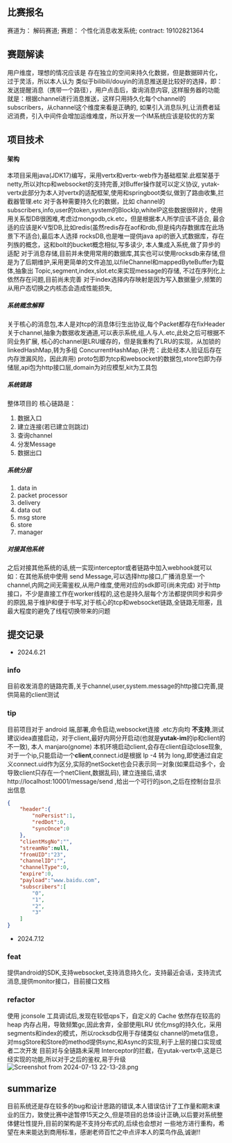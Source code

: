 ## 比赛报名
赛道为： 解码赛道; 赛题： 个性化消息收发系统; contract: 19102821364
## 赛题解读
用户维度，理想的情况应该是 存在独立的空间来持久化数据，但是数据碎片化，过于灵活，所以本人认为 类似于bilibili/douyin的消息推送是比较好的选择，即：发送提醒消息（携带一个路径），用户点击后，查询消息内容,
这样服务器的功能就是：根据channel进行消息推送，这样只用持久化每个channel的subscribers，从channel这个维度来看是正确的,
如果引入消息队列,让消费者延迟消费，引入中间件会增加运维难度，所以开发一个IM系统应该是较优的方案
## 项目技术
#### 架构
本项目采用java(JDK17)编写，采用vertx和vertx-web作为基础框架.此框架基于netty,所以对tcp和websocket的支持完善,对Buffer操作就可以定义协议,
yutak-vertx此部分为本人对vertx的适配框架,使用和springboot类似,做到了路由收集,拦截器管理.etc
对于各种需要持久化的数据，比如 channel的 subscribers,info,user的token,system的BlockIp,whiteIP这些数据很碎片，使用用关系型DB很困难,考虑过mongodb,ck.etc，但是根据本人所学应该不适合,
最合适的应该是K-V型DB,比如redis(虽然redis存在aof和rdb,但是纯内存数据库在此场景下不适合),最后本人选择 rocksDB,也是唯一提供java api的嵌入式数据库，存在列族的概念，这和bolt的bucket概念相似,写多读少,
本人集成入系统,做了异步的适配
对于消息存储,目前并未使用常用的数据库,其实也可以使用rocksdb来存储,但是为了后期维护,采用更简单的文件追加,以fileChannel和mappedByteBuffer为载体,抽象出 Topic,segment,index,slot.etc来实现message的存储,
不过在序列化上依然存在问题,目前尚未完善
对于index选择内存映射是因为写入数据量少,频繁的从用户态切换之内核态会造成性能损失,
##### 系统概念解释
关于核心的消息包,本人是对tcp的消息体衍生出协议,每个Packet都存在fixHeader
关于channel,抽象为数据收发通道,可以表示系统,组,人与人.etc,此处之后可根据不同业务扩展,
核心的channel是LRU缓存的，但是我重构了LRU的实现，从加锁的linkedHashMap,转为多组 ConcurrentHashMap,(补充：此处经本人验证后存在内存泄漏风险，因此弃用)
proto包即为tcp和websocket的数据包,store包即为存储层,api包为http接口层,domain为对应模型,kit为工具包
##### 系统链路
整体项目的 核心链路是：
1. 数据入口
2. 建立连接(若已建立则跳过)
3. 查询channel
4. 分发Message
5. 数据出口
##### 系统分层
1. data in
2. packet processor
3. delivery
4. data out
5. msg store
6. store
7. manager
##### 对接其他系统
之后对接其他系统的话,统一实现interceptor或者链路中加入webhook就可以
如：在其他系统中使用 send Message,可以选择http接口,广播消息至一个channel,内网之间无需鉴权,从用户维度,使用对应的sdk即可(尚未完成)
对于http接口，不少是直接工作在worker线程的,这也是持久层每个方法都提供同步和异步的原因,易于维护和便于书写,对于核心的tcp和websocket链路,全链路无阻塞，且最大程度的避免了线程切换带来的问题
## 提交记录
- 2024.6.21
### info
目前收发消息的链路完善,关于channel,user,system.message的http接口完善,提供简易的client测试
### tip
目前项目对于 android 端,部署,命令启动,websocket连接 .etc方向均 **不支持**,测试建议idea直接启动，对于client,最好内网分开启动(也就是**yutak-im**的ip和client的不一致),
本人 manjaro(gnome) 本机环境启动client,会存在client自动close现象,
对于一个ip,只能启动一个**client**,connect.id是根据 Ip -4 转为 long,即使通过自定义connect.uid作为区分,实际的netSocket也会只表示同一对象(如果启动多个，会导致client只存在一个netClient,数据乱码),
建立连接后,请求 http://localhost:10001/message/send ,给出一个可行的json,之后在控制台显示出信息
```json
{
    "header":{
        "noPersist":1,
        "redDot":0,
        "syncOnce":0
    },
    "clientMsgNo":"",
    "streamNo":null,
    "fromUID":"23",
    "channelID":"",
    "channelType":0,
    "expire":0,
    "payload":"www.baidu.com",
    "subscribers":[
        "0",
        "1",
        "2",
        "3"
    ]
}
```
- 2024.7.12
### feat
提供android的SDK,支持websocket,支持消息持久化，支持最近会话，支持流式消息,提供monitor接口，目前接口文档

### refactor
使用 jconsole 工具调试后,发现在较低qps下，自定义的 Cache 依然存在较高的heap 内存占用，导致频繁gc,因此舍弃，全部使用LRU
优化msg的持久化，采用segments和index的模式，所以rocksdb仅用于存储类似 channel的meta信息，对msgStore和Store的method提供sync,和Async的实现,利于上层的接口实现或者二次开发
目前对与全链路未采用 Interceptor的拦截，在yutak-vertx中,这是已经实现的功能,所以对于之后的鉴权,易于升级
![Screenshot from 2024-07-13 22-13-28.png](..%2F..%2FPictures%2FScreenshots%2FScreenshot%20from%202024-07-13%2022-13-28.png)

## summarize
目前系统还是存在较多的bug和设计思路的错误,本人错误估计了工作量和期末课业的压力，致使比赛中途暂停15天之久,但是项目的总体设计正确,以后要对系统整体健壮性提升,目前的架构是不支持分布式的,后续也会想对
一些地方进行重构，希望在未来能达到商用标准，感谢老师百忙之中点评本人的菜鸟作品,诚谢!!